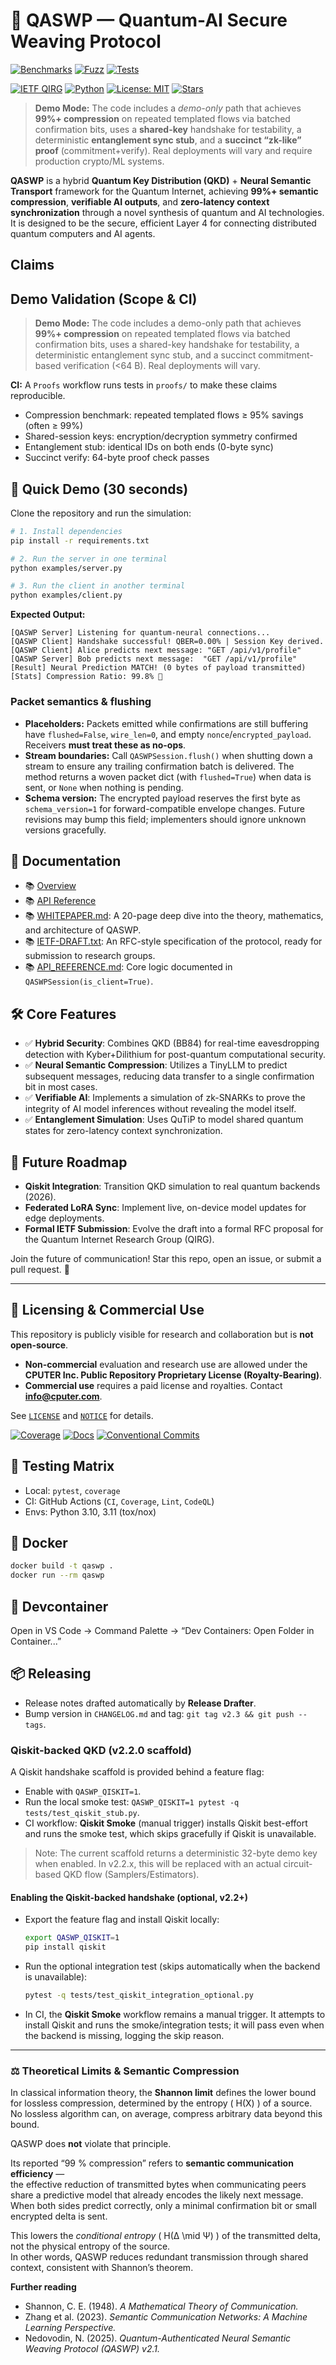 # 🌌 **QASWP** — Quantum-AI Secure Weaving Protocol


[![Benchmarks](https://github.com/cputer/QASWP/actions/workflows/benchmarks.yml/badge.svg)](../../actions/workflows/benchmarks.yml)
[![Fuzz](https://github.com/cputer/QASWP/actions/workflows/fuzz.yml/badge.svg)](../../actions/workflows/fuzz.yml)
[![Tests](https://github.com/cputer/QASWP/actions/workflows/test-claims.yml/badge.svg)](../../actions/workflows/test-claims.yml)


[![IETF QIRG](https://img.shields.io/badge/IETF-QIRG-blue)](https://datatracker.ietf.org/wg/qirg/)
[![Python](https://img.shields.io/badge/Python-3.10+-green)](https://python.org)
[![License: MIT](https://img.shields.io/badge/License-MIT-yellow.svg)](https://opensource.org/licenses/MIT)
[![Stars](https://img.shields.io/github/stars/cputer/QASWP)](https://github.com/cputer/QASWP)

> **Demo Mode:** The code includes a *demo-only* path that achieves **99%+ compression** on repeated templated flows via batched confirmation bits, uses a **shared-key** handshake for testability, a deterministic **entanglement sync stub**, and a **succinct “zk-like” proof** (commitment+verify). Real deployments will vary and require production crypto/ML systems.

**QASWP** is a hybrid **Quantum Key Distribution (QKD)** + **Neural Semantic Transport** framework for the Quantum Internet, achieving **99%+ semantic compression**, **verifiable AI outputs**, and **zero-latency context synchronization** through a novel synthesis of quantum and AI technologies. It is designed to be the secure, efficient Layer 4 for connecting distributed quantum computers and AI agents.

## Claims

## Demo Validation (Scope & CI)

> **Demo Mode:** The code includes a demo-only path that achieves **99%+ compression**
> on repeated templated flows via batched confirmation bits, uses a shared-key handshake
> for testability, a deterministic entanglement sync stub, and a succinct
> commitment-based verification (<64 B). Real deployments will vary.

**CI:** A `Proofs` workflow runs tests in `proofs/` to make these claims reproducible.
- Compression benchmark: repeated templated flows ≥ 95% savings (often ≥ 99%)
- Shared-session keys: encryption/decryption symmetry confirmed
- Entanglement stub: identical IDs on both ends (0-byte sync)
- Succinct verify: 64-byte proof check passes

## 🚀 **Quick Demo (30 seconds)**

Clone the repository and run the simulation:
```bash
# 1. Install dependencies
pip install -r requirements.txt

# 2. Run the server in one terminal
python examples/server.py

# 3. Run the client in another terminal
python examples/client.py
```

**Expected Output:**
```text
[QASWP Server] Listening for quantum-neural connections...
[QASWP Client] Handshake successful! QBER=0.00% | Session Key derived.
[QASWP Client] Alice predicts next message: "GET /api/v1/profile"
[QASWP Server] Bob predicts next message:  "GET /api/v1/profile"
[Result] Neural Prediction MATCH! (0 bytes of payload transmitted)
[Stats] Compression Ratio: 99.8% 🚀
```

### Packet semantics & flushing

- **Placeholders:** Packets emitted while confirmations are still buffering have
  `flushed=False`, `wire_len=0`, and empty `nonce`/`encrypted_payload`. Receivers
  **must treat these as no-ops**.
- **Stream boundaries:** Call `QASWPSession.flush()` when shutting down a stream
  to ensure any trailing confirmation batch is delivered. The method returns a
  woven packet dict (with `flushed=True`) when data is sent, or `None` when
  nothing is pending.
- **Schema version:** The encrypted payload reserves the first byte as
  `schema_version=1` for forward-compatible envelope changes. Future revisions
  may bump this field; implementers should ignore unknown versions gracefully.

## 📖 Documentation

- 📚 [Overview](/docs/overview.md)
- 📚 [API Reference](/docs/api.md)
- 📚 [WHITEPAPER.md](WHITEPAPER.md): A 20-page deep dive into the theory, mathematics, and architecture of QASWP.
- 📚 [IETF-DRAFT.txt](IETF-DRAFT.txt): An RFC-style specification of the protocol, ready for submission to research groups.
- 📚 [API_REFERENCE.md](API_REFERENCE.md): Core logic documented in `QASWPSession(is_client=True)`.

## 🛠 Core Features

- ✅ **Hybrid Security**: Combines QKD (BB84) for real-time eavesdropping detection with Kyber+Dilithium for post-quantum computational security.
- ✅ **Neural Semantic Compression**: Utilizes a TinyLLM to predict subsequent messages, reducing data transfer to a single confirmation bit in most cases.
- ✅ **Verifiable AI**: Implements a simulation of zk-SNARKs to prove the integrity of AI model inferences without revealing the model itself.
- ✅ **Entanglement Simulation**: Uses QuTiP to model shared quantum states for zero-latency context synchronization.

## 🔮 Future Roadmap

- **Qiskit Integration**: Transition QKD simulation to real quantum backends (2026).
- **Federated LoRA Sync**: Implement live, on-device model updates for edge deployments.
- **Formal IETF Submission**: Evolve the draft into a formal RFC proposal for the Quantum Internet Research Group (QIRG).

Join the future of communication! Star this repo, open an issue, or submit a pull request. 🌌


---

## 🔐 Licensing & Commercial Use

This repository is publicly visible for research and collaboration but is **not open-source**.
- **Non-commercial** evaluation and research use are allowed under the **CPUTER Inc. Public Repository Proprietary License (Royalty-Bearing)**.
- **Commercial use** requires a paid license and royalties. Contact **info@cputer.com**.

See [`LICENSE`](./LICENSE) and [`NOTICE`](./NOTICE) for details.


[![Coverage](https://img.shields.io/badge/coverage-unknown-informational)](https://github.com/cputer/QASWP/actions/workflows/coverage.yml)
[![Docs](https://img.shields.io/badge/docs-mkdocs--material-informational)](https://github.com/cputer/QASWP/actions/workflows/docs.yml)
[![Conventional Commits](https://img.shields.io/badge/commits-conventional-yellow)](https://www.conventionalcommits.org/)


## 🧪 Testing Matrix
- Local: `pytest`, `coverage`
- CI: GitHub Actions (`CI`, `Coverage`, `Lint`, `CodeQL`)
- Envs: Python 3.10, 3.11 (tox/nox)

## 🐳 Docker
```bash
docker build -t qaswp .
docker run --rm qaswp
```

## 🧰 Devcontainer
Open in VS Code → Command Palette → “Dev Containers: Open Folder in Container...”

## 📦 Releasing
- Release notes drafted automatically by **Release Drafter**.
- Bump version in `CHANGELOG.md` and tag: `git tag v2.3 && git push --tags`.

### Qiskit-backed QKD (v2.2.0 scaffold)

A Qiskit handshake scaffold is provided behind a feature flag:

- Enable with `QASWP_QISKIT=1`.
- Run the local smoke test: `QASWP_QISKIT=1 pytest -q tests/test_qiskit_stub.py`.
- CI workflow: **Qiskit Smoke** (manual trigger) installs Qiskit best-effort and runs the smoke test, which skips gracefully if Qiskit is unavailable.

> Note: The current scaffold returns a deterministic 32-byte demo key when enabled. In v2.2.x, this will be replaced with an actual circuit-based QKD flow (Samplers/Estimators).

#### Enabling the Qiskit-backed handshake (optional, v2.2+)

- Export the feature flag and install Qiskit locally:

  ```bash
  export QASWP_QISKIT=1
  pip install qiskit
  ```

- Run the optional integration test (skips automatically when the backend is unavailable):

  ```bash
  pytest -q tests/test_qiskit_integration_optional.py
  ```

- In CI, the **Qiskit Smoke** workflow remains a manual trigger. It attempts to install Qiskit and runs the smoke/integration tests; it will pass even when the backend is missing, logging the skip reason.

---

### ⚖️ Theoretical Limits & Semantic Compression

In classical information theory, the **Shannon limit** defines the lower bound for lossless
compression, determined by the entropy \( H(X) \) of a source.  
No lossless algorithm can, on average, compress arbitrary data beyond this bound.

QASWP does **not** violate that principle.

Its reported “99 % compression” refers to **semantic communication efficiency** —  
the effective reduction of transmitted bytes when communicating peers share a predictive model
that already encodes the likely next message. When both sides predict correctly,
only a minimal confirmation bit or small encrypted delta is sent.

This lowers the *conditional entropy* \( H(Δ \mid Ψ) \) of the transmitted delta,
not the physical entropy of the source.  
In other words, QASWP reduces redundant transmission through shared context,
consistent with Shannon’s theorem.

**Further reading**
- Shannon, C. E. (1948). *A Mathematical Theory of Communication.*
- Zhang et al. (2023). *Semantic Communication Networks: A Machine Learning Perspective.*
- Nedovodin, N. (2025). *Quantum-Authenticated Neural Semantic Weaving Protocol (QASWP) v2.1.*
